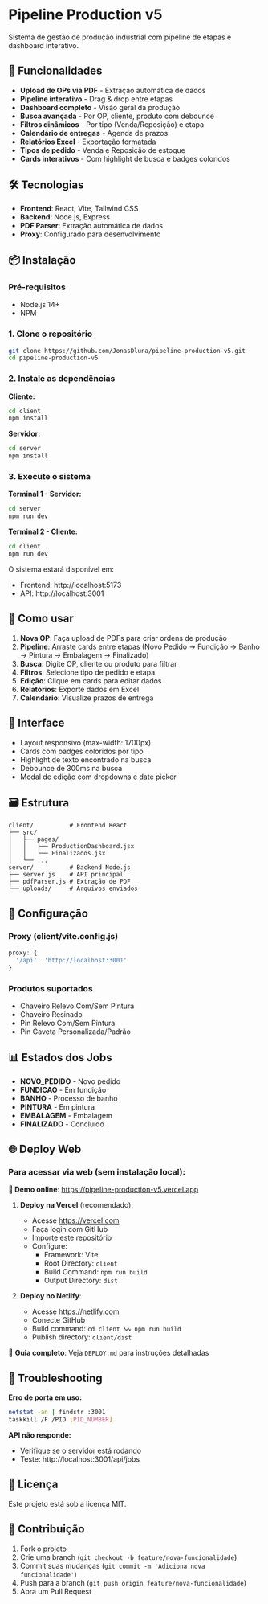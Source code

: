 # Pipeline Production v5

Sistema de gestão de produção industrial com pipeline de etapas e dashboard interativo.

## 🚀 Funcionalidades

- **Upload de OPs via PDF** - Extração automática de dados
- **Pipeline interativo** - Drag & drop entre etapas
- **Dashboard completo** - Visão geral da produção
- **Busca avançada** - Por OP, cliente, produto com debounce
- **Filtros dinâmicos** - Por tipo (Venda/Reposição) e etapa
- **Calendário de entregas** - Agenda de prazos
- **Relatórios Excel** - Exportação formatada
- **Tipos de pedido** - Venda e Reposição de estoque
- **Cards interativos** - Com highlight de busca e badges coloridos

## 🛠️ Tecnologias

- **Frontend**: React, Vite, Tailwind CSS
- **Backend**: Node.js, Express
- **PDF Parser**: Extração automática de dados
- **Proxy**: Configurado para desenvolvimento

## 📦 Instalação

### Pré-requisitos
- Node.js 14+
- NPM

### 1. Clone o repositório
```bash
git clone https://github.com/JonasDluna/pipeline-production-v5.git
cd pipeline-production-v5
```

### 2. Instale as dependências

**Cliente:**
```bash
cd client
npm install
```

**Servidor:**
```bash
cd server
npm install
```

### 3. Execute o sistema

**Terminal 1 - Servidor:**
```bash
cd server
npm run dev
```

**Terminal 2 - Cliente:**
```bash
cd client
npm run dev
```

O sistema estará disponível em:
- Frontend: http://localhost:5173
- API: http://localhost:3001

## 📱 Como usar

1. **Nova OP**: Faça upload de PDFs para criar ordens de produção
2. **Pipeline**: Arraste cards entre etapas (Novo Pedido → Fundição → Banho → Pintura → Embalagem → Finalizado)
3. **Busca**: Digite OP, cliente ou produto para filtrar
4. **Filtros**: Selecione tipo de pedido e etapa
5. **Edição**: Clique em cards para editar dados
6. **Relatórios**: Exporte dados em Excel
7. **Calendário**: Visualize prazos de entrega

## 🎨 Interface

- Layout responsivo (max-width: 1700px)
- Cards com badges coloridos por tipo
- Highlight de texto encontrado na busca
- Debounce de 300ms na busca
- Modal de edição com dropdowns e date picker

## 🗃️ Estrutura

```
client/          # Frontend React
├── src/
│   ├── pages/
│   │   ├── ProductionDashboard.jsx
│   │   └── Finalizados.jsx
│   └── ...
server/          # Backend Node.js
├── server.js    # API principal
├── pdfParser.js # Extração de PDF
└── uploads/     # Arquivos enviados
```

## 🔧 Configuração

### Proxy (client/vite.config.js)
```js
proxy: {
  '/api': 'http://localhost:3001'
}
```

### Produtos suportados
- Chaveiro Relevo Com/Sem Pintura
- Chaveiro Resinado  
- Pin Relevo Com/Sem Pintura
- Pin Gaveta Personalizada/Padrão

## 📊 Estados dos Jobs

- **NOVO_PEDIDO** - Novo pedido
- **FUNDICAO** - Em fundição
- **BANHO** - Processo de banho
- **PINTURA** - Em pintura
- **EMBALAGEM** - Embalagem
- **FINALIZADO** - Concluído

## 🌐 Deploy Web

### Para acessar via web (sem instalação local):

**🎯 Demo online**: https://pipeline-production-v5.vercel.app

1. **Deploy na Vercel** (recomendado):
   - Acesse https://vercel.com
   - Faça login com GitHub
   - Importe este repositório
   - Configure:
     - Framework: Vite
     - Root Directory: `client`
     - Build Command: `npm run build`
     - Output Directory: `dist`

2. **Deploy no Netlify**:
   - Acesse https://netlify.com
   - Conecte GitHub
   - Build command: `cd client && npm run build`
   - Publish directory: `client/dist`

📖 **Guia completo**: Veja `DEPLOY.md` para instruções detalhadas

## 🐛 Troubleshooting

**Erro de porta em uso:**
```bash
netstat -an | findstr :3001
taskkill /F /PID [PID_NUMBER]
```

**API não responde:**
- Verifique se o servidor está rodando
- Teste: http://localhost:3001/api/jobs

## 📄 Licença

Este projeto está sob a licença MIT.

## 🤝 Contribuição

1. Fork o projeto
2. Crie uma branch (`git checkout -b feature/nova-funcionalidade`)
3. Commit suas mudanças (`git commit -m 'Adiciona nova funcionalidade'`)
4. Push para a branch (`git push origin feature/nova-funcionalidade`)
5. Abra um Pull Request

